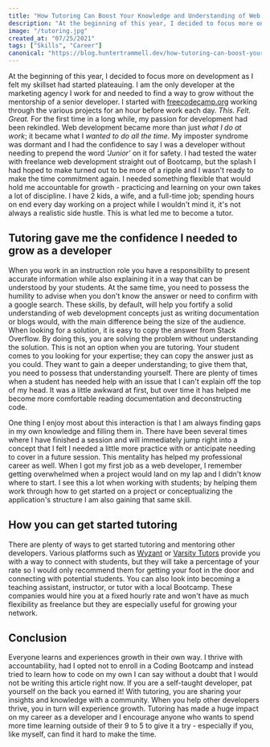 ```yaml
---
title: "How Tutoring Can Boost Your Knowledge and Understanding of Web Development"
description: "At the beginning of this year, I decided to focus more on development as I felt my skillset had started plateauing. I am the only developer at the..."
image: "/tutoring.jpg"
created_at: "07/25/2021"
tags: ["Skills", "Career"]
canonical: "https://blog.huntertrammell.dev/how-tutoring-can-boost-your-knowledge-and-understanding-of-web-development"
---
```


At the beginning of this year, I decided to focus more on development as I felt my skillset had started plateauing. I am the only developer at the marketing agency I work for and needed to find a way to grow without the mentorship of a senior developer. I started with  [freecodecamp.org](https://freecodecamp.org)  working through the various projects for an hour before work each day. *This. Felt. Great.* For the first time in a long while, my passion for development had been rekindled. Web development became more than just *what I do at work*; it became what I *wanted to do all the time*. My imposter syndrome was dormant and I had the confidence to say I was a developer without needing to prepend the word *'Junior'* on it for safety. I  had tested the water with freelance web development straight out of Bootcamp, but the splash I had hoped to make turned out to be more of a ripple and I wasn't ready to make the time commitment again. I needed something flexible that would hold me accountable for growth - practicing and learning on your own takes a lot of discipline. I have 2 kids, a wife, and a full-time job; spending hours on end every day working on a project while I wouldn't mind it, it's not always a realistic side hustle. This is what led me to become a tutor. 

## Tutoring gave me the confidence I needed to grow as a developer

When you work in an instruction role you have a responsibility to present accurate information while also explaining it in a way that can be understood by your students. At the same time, you need to possess the humility to advise when you don't know the answer or need to confirm with a google search. These skills, by default, will help you fortify a solid understanding of web development concepts just as writing documentation or blogs would, with the main difference being the size of the audience. When looking for a solution, it is easy to copy the answer from Stack Overflow. By doing this, you are solving the problem without understanding the solution. This is not an option when you are tutoring. Your student comes to you looking for your expertise; they can copy the answer just as you could. They want to gain a deeper understanding; to give them that, you need to possess that understanding yourself. There are plenty of times when a student has needed help with an issue that I can't explain off the top of my head. It was a little awkward at first, but over time it has helped me become more comfortable reading documentation and deconstructing code. 

One thing I enjoy most about this interaction is that I am always finding gaps in my own knowledge and filling them in. There have been several times where I have finished a session and will immediately jump right into a concept that I felt I needed a little more practice with or anticipate needing to cover in a future session. This mentality has helped my professional career as well. When I got my first job as a web developer, I remember getting overwhelmed when a project would land on my lap and I didn't know where to start. I see this a lot when working with students; by helping them work through how to get started on a project or conceptualizing the application's structure I am also gaining that same skill. 

## How you can get started tutoring

There are plenty of ways to get started tutoring and mentoring other developers. Various platforms such as  [Wyzant](https://www.wyzant.com/)  or  [Varsity Tutors](https://www.varsitytutors.com/)  provide you with a way to connect with students, but they will take a percentage of your rate so I would only recommend them for getting your foot in the door and connecting with potential students. You can also look into becoming a teaching assistant, instructor, or tutor with a local Bootcamp. These companies would hire you at a fixed hourly rate and won't have as much flexibility as freelance but they are especially useful for growing your network.

## Conclusion

Everyone learns and experiences growth in their own way. I thrive with accountability, had I opted not to enroll in a Coding Bootcamp and instead tried to learn how to code on my own I can say without a doubt that I would not be writing this article right now. If you are a self-taught developer, pat yourself on the back you earned it! With tutoring, you are sharing your insights and knowledge with a community. When you help other developers thrive, you in turn will experience growth. Tutoring has made a huge impact on my career as a developer and I encourage anyone who wants to spend more time learning outside of their 9 to 5 to give it a try - especially if you, like myself, can find it hard to make the time.